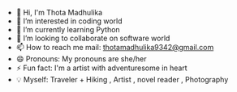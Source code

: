 - 👋 Hi, I'm Thota Madhulika
- 👀 I’m interested in coding world
- 🌱 I’m currently learning Python 
- 💞️ I’m looking to collaborate on software world
- 📫 How to reach me mail: thotamadhulika9342@gmail.com
- 😄 Pronouns: My pronouns are she/her
- ⚡ Fun fact: I'm a artist with adventuresome in heart
- 💡 Myself: Traveler + Hiking , Artist , novel reader , Photography 

<!---
butterfly-artist/butterfly-artist is a ✨ special ✨ repository because its `README.md` (this file) appears on your GitHub profile.
You can click the Preview link to take a look at your changes.
--->
